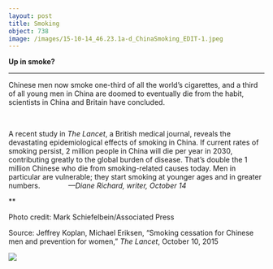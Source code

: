 ```yaml
---
layout: post
title: Smoking
object: 738
image: /images/15-10-14_46.23.1a-d_ChinaSmoking_EDIT-1.jpeg
---
```

**Up in smoke?**

****

Chinese men now smoke one-third of all the world’s cigarettes, and a third of all young men in China are doomed to eventually die from the habit, scientists in China and Britain have concluded. 

 

A recent study in *The Lancet*, a British medical journal, reveals the devastating epidemiological effects of smoking in China. If current rates of smoking persist, 2 million people in China will die per year in 2030, contributing greatly to the global burden of disease. That’s double the 1 million Chinese who die from smoking-related causes today. Men in particular are vulnerable; they start smoking at younger ages and in greater numbers.      
        *—Diane Richard, writer, October 14*

**

Photo credit: Mark Schiefelbein/Associated Press

Source: Jeffrey Koplan, Michael Eriksen, “Smoking cessation for Chinese men and prevention for women,” *The Lancet*, October 10, 2015

![]({{siteurl.base}}/images/15-10-14_46.23.1a-d_ChinaSmoking_EDIT-1.jpeg)
